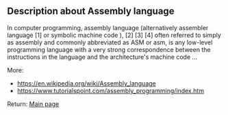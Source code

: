 ## Description about Assembly language

In computer programming, assembly language (alternatively assembler language [1] or symbolic machine code ), [2] [3] [4] often referred to simply as assembly and commonly abbreviated as ASM or asm, is any low-level programming language with a very strong correspondence between the instructions in the language and the architecture's machine code ...

More:

* https://en.wikipedia.org/wiki/Assembly_language
* https://www.tutorialspoint.com/assembly_programming/index.htm




Return: [Main page](/output.md)